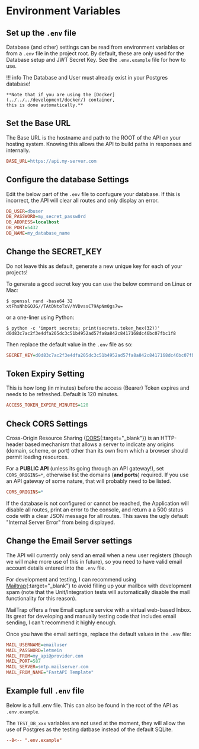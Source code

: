 # Environment Variables

## Set up the `.env` file

Database (and other) settings can be read from environment variables or from a
`.env` file in the project root. By default, these are only used for the
Database setup and JWT Secret Key. See the `.env.example` file for how to use.

!!! info
    The Database and User must already exist in your Postgres database!

    **Note that if you are using the [Docker](../../../development/docker/) container,
    this is done automatically.**

## Set the Base URL

The Base URL is the hostname and path to the ROOT of the API on your hosting
system. Knowing this allows the API to build paths in responses and internally.

```ini
BASE_URL=https://api.my-server.com
```

## Configure the database Settings

Edit the below part of the `.env` file to confugure your database. If this is
incorrect, the API will clear all routes and only display an error.

```ini
DB_USER=dbuser
DB_PASSWORD=my_secret_passw0rd
DB_ADDRESS=localhost
DB_PORT=5432
DB_NAME=my_database_name
```

## Change the SECRET_KEY

Do not leave this as default, generate a new unique key for each of your
projects!

To generate a good secret key you can use the below command on Linux
or Mac:

```console
$ openssl rand -base64 32
xtFhsNhbGOJG//TAtDNtoTxV/hVDvssC79ApNm0gs7w=

```

or a one-liner using Python:

```console
$ python -c 'import secrets; print(secrets.token_hex(32))'
d0d83c7ac2f3e4dfa205dc3c51b4952ad57fa8a842c8417168dc46bc07fbc1f8
```

Then replace the default value in the `.env` file as so:

```ini
SECRET_KEY=d0d83c7ac2f3e4dfa205dc3c51b4952ad57fa8a842c8417168dc46bc07fbc1f8
```

## Token Expiry Setting

This is how long (in minutes) before the access (Bearer) Token expires and needs
to be refreshed. Default is 120 minutes.

```ini
ACCESS_TOKEN_EXPIRE_MINUTES=120
```

## Check CORS Settings

Cross-Origin Resource Sharing
([CORS](https://developer.mozilla.org/en-US/docs/Web/HTTP/CORS){:target="_blank"})
is an HTTP-header based mechanism that allows a server to indicate any origins
(domain, scheme, or port) other than its own from which a browser should permit
loading resources.

For a **PUBLIC API** (unless its going through an API gateway!), set
`CORS_ORIGINS=*`, otherwise list the domains (**and ports**) required. If you
use an API gateway of some nature, that will probably need to be listed.

```ini
CORS_ORIGINS=*
```

If the database is not configured or cannot be reached, the Application will
disable all routes, print an error to the console, and return a a 500 status
code with a clear JSON message for all routes. This saves the ugly default
"Internal Server Error" from being displayed.

## Change the Email Server settings

The API will currently only send an email when a new user registers (though we
will make more use of this in future), so you need to have valid email account
details entered into the `.env` file.

For development and testing, I can recommend using
[Mailtrap](https://mailtrap.io){:target="_blank"} to avoid filling up your
mailbox with development spam (note that the Unit/Integration tests will
automatically disable the mail functionality for this reason).

MailTrap offers a free Email capture service with a virtual web-based Inbox. Its
great for developing and manually testing code that includes email sending, I
can't recommend it highly enough.

Once you have the email settings, replace the default values in the `.env` file:

```ini
MAIL_USERNAME=emailuser
MAIL_PASSWORD=letmein
MAIL_FROM=my_api@provider.com
MAIL_PORT=587
MAIL_SERVER=smtp.mailserver.com
MAIL_FROM_NAME="FastAPI Template"
```

## Example full `.env` file

Below is a full .env file. This can also be found in the root of the API as
`.env.example`.

The `TEST_DB_xxx` variables are not used at the moment, they will allow the use
of Postgres as the testing datbase instead of the default SQLite.

```ini
--8<-- ".env.example"
```
